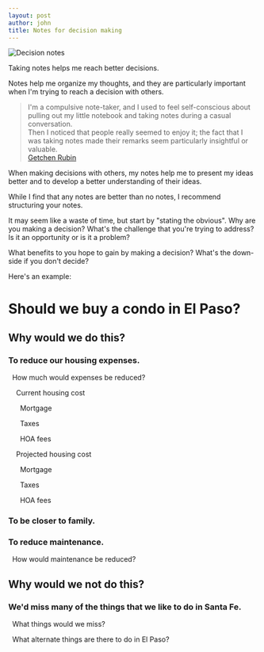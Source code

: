 ```yaml
---
layout: post
author: john
title: Notes for decision making
---
```


![Decision notes](/Trules-for-decisions/assets/images/DecisionNotes.jpg)

Taking notes helps me reach better decisions.
<!--more-->
Notes help me organize my thoughts,
and they are particularly important when I'm trying to reach a decision with others.


<blockquote>
I'm a compulsive note-taker, and I used to feel self-conscious about pulling out my little notebook and taking notes during a casual conversation.
<br/>
Then I noticed that people really seemed to enjoy it; the fact that I was taking notes made their remarks seem particularly insightful or valuable.
<br/>
<a href='https://www.brainyquote.com/quotes/gretchen_rubin_619392' target='__blank'>Getchen Rubin</a>
</blockquote>

When making decisions with others,
my notes help me to present my ideas better
and to develop a better understanding of their ideas.

While I find that any notes are better than no notes, I recommend structuring your notes.

It may seem like a waste of time, but start by "stating the obvious".
Why are you making a decision?
What's the challenge that you're trying to address?
Is it an opportunity or is it a problem?

What benefits to you hope to gain by making a decision?
What's the down-side if you don't decide?

Here's an example:

# Should we buy a condo in El Paso?

## Why would we do this?

### To reduce our housing expenses.

&nbsp;&nbsp;How much would expenses be reduced?

&nbsp;&nbsp;&nbsp;&nbsp;Current housing cost

&nbsp;&nbsp;&nbsp;&nbsp;&nbsp;&nbsp;Mortgage

&nbsp;&nbsp;&nbsp;&nbsp;&nbsp;&nbsp;Taxes

&nbsp;&nbsp;&nbsp;&nbsp;&nbsp;&nbsp;HOA fees

&nbsp;&nbsp;&nbsp;&nbsp;Projected housing cost

&nbsp;&nbsp;&nbsp;&nbsp;&nbsp;&nbsp;Mortgage

&nbsp;&nbsp;&nbsp;&nbsp;&nbsp;&nbsp;Taxes

&nbsp;&nbsp;&nbsp;&nbsp;&nbsp;&nbsp;HOA fees

### To be closer to family.

### To reduce maintenance.

&nbsp;&nbsp;How would maintenance be reduced?

## Why would we not do this?

### We'd miss many of the things that we like to do in Santa Fe.

&nbsp;&nbsp;What things would we miss?

&nbsp;&nbsp;What alternate things are there to do in El Paso?

